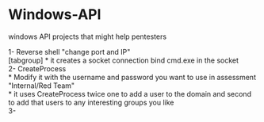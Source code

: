 # Windows-API  
windows API projects that might help pentesters  

1- Reverse shell "change port and IP"  
     [tabgroup]
    * it creates a socket connection bind cmd.exe in the socket  
2- CreateProcess  
    * Modify it with the username and password you want to use in assessment "Internal/Red Team"  
    * it uses CreateProcess twice one to add a user to the domain and second to add that users to any interesting groups you like  
3-

